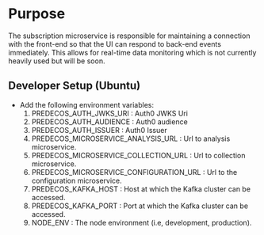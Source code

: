 # Purpose
The subscription microservice is responsible for maintaining a connection with the
front-end so that the UI can respond to back-end events immediately. This allows for real-time data
monitoring which is not currently heavily used but will be soon.

## Developer Setup (Ubuntu)
- Add the following environment variables:
    1. PREDECOS_AUTH_JWKS_URI : Auth0 JWKS Uri
    1. PREDECOS_AUTH_AUDIENCE : Auth0 audience
    1. PREDECOS_AUTH_ISSUER : Auth0 Issuer
    1. PREDECOS_MICROSERVICE_ANALYSIS_URL : Url to analysis microservice.
    1. PREDECOS_MICROSERVICE_COLLECTION_URL : Url to collection microservice.
    1. PREDECOS_MICROSERVICE_CONFIGURATION_URL : Url to the configuration microservice.
    1. PREDECOS_KAFKA_HOST : Host at which the Kafka cluster can be accessed.
    1. PREDECOS_KAFKA_PORT : Port at which the Kafka cluster can be accessed.
    1. NODE_ENV : The node environment (i.e, development, production).

